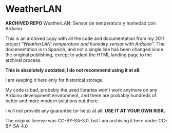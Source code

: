 # WeatherLAN
 **ARCHIVED REPO** WeatherLAN: Sensor de temperatura y humedad con Arduino

This is an archived copy with all the code and documentation from my 2011 project *"WeatherLAN: temperature and humidity sensor with Arduino"*.
The documentation is in Spanish, and not a single line has been changed since the original publishing, except to adapt the HTML landing page to the archival process.

**This is absolutely outdated, I do not recommend using it at all.**

I am keeping it here only for historical storage.

My code is bad, probably the used libraries won't work anymore on any Arduino development environment, and there are probably hundreds of better and more modern solutions out there.

I will not provide any guarantee (or help) at all: **USE IT AT YOUR OWN RISK.**

The original license was CC-BY-SA-3.0, but I am archiving it here under CC-BY-SA-4.0
